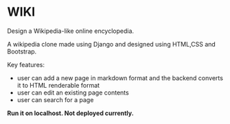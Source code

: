 # WIKI
Design a Wikipedia-like online encyclopedia.

A wikipedia clone made using Django and designed using HTML,CSS and Bootstrap.

Key features:
- user can add a new page in markdown format and the backend converts it to HTML renderable format
- user can edit an existing page contents
- user can search for a page

**Run it on localhost. Not deployed currently.**

